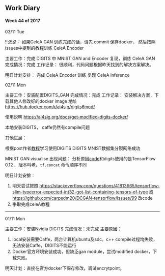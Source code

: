 ## Work Diary

#### Week 44 of 2017

03/11 Tue

!!*张总：* 如果CeleA GAN 训练完成的话，请先 commit 保存docker， 然后按照issues中提到的教程训练 CeleA Encoder


主要工作：完成 DIGITS 中 MNIST GAN and Encoder 复现，训练 CeleA GAN
完成情况：完成
工作记录：
很顺利，代码问题根据昨天找到的解决方案解决。

明日计划安排：
完成 CeleA Encoder 训练
复现 CeleA Inference


02/11 Mon

主要工作：安装配置DIGITS_GAN
完成情况：完成
工作记录：
安装解决方案，下载其他人修改好的docker
image 地址
https://hub.docker.com/r/ai4sig/digits6mod/

使用说明
https://ai4sig.org/docs/get-modified-digits-docker/

本地安装DIGITS， caffe仍然有compile问题

其他进展：

根据post作者[教程](https://github.com/gheinrich/DIGITS-GAN/tree/master/examples/gan#handwritten-digits)学习使用DIGITS
DIGITS MNIST数据集分裂网络成功

MNIST GAN visualise 出现问题：
分析原因[code](https://github.com/gheinrich/DIGITS-GAN/blob/master/examples/gan/network-mnist.py)和digits使用的是TensorFlow 0.12， 版本叫老，`tf.concat` 命令顺序不同

明日计划安排：
1. 明天尝试按照 https://stackoverflow.com/questions/41813665/tensorflow-slim-typeerror-expected-int32-got-list-containing-tensors-of-type 或 https://github.com/carpedm20/DCGAN-tensorflow/issues/99 改code
2. 争取完成celeA教程

---

01/11 Mon

主要工作：安装Nvidia DIGITS
完成情况：未完成
主要原因：

1. local安装需要Caffe，两台计算机ubuntu及sdc，c++ compile过程均失败，无法安装Caffe，DIGITS不能运行
2. Docker官方环境安装成功，但缺乏gan module，尝试modified docker，下载失败。

明天计划：直接在官方docker下保存修改，调试encrytpoint。

